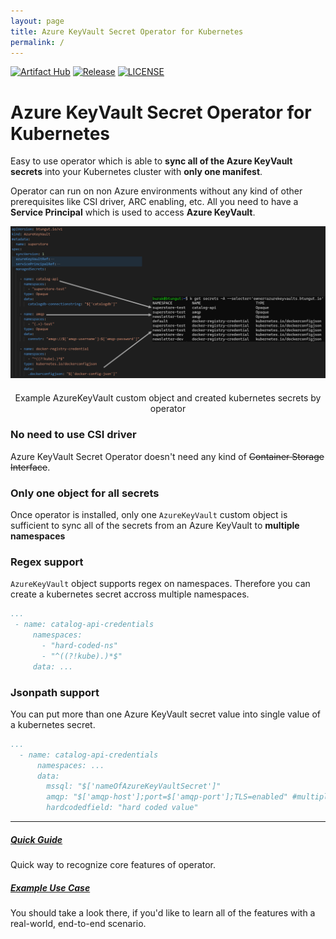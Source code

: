 ```yaml
---
layout: page
title: Azure KeyVault Secret Operator for Kubernetes
permalink: /
---
```


[![Artifact Hub](https://img.shields.io/endpoint?url=https://artifacthub.io/badge/repository/azure-keyvault-secret-operator)](https://artifacthub.io/packages/helm/btungut/kubernetes-azure-keyvault-secret-operator)
[![Release](https://img.shields.io/github/v/release/btungut/azure-keyvault-secret-operator?include_prereleases&style=plastic)](https://github.com/btungut/azure-keyvault-secret-operator/releases)
[![LICENSE](https://img.shields.io/github/license/btungut/azure-keyvault-secret-operator?style=plastic)](https://github.com/btungut/azure-keyvault-secret-operator/blob/master/LICENSE)

# Azure KeyVault Secret Operator for Kubernetes

Easy to use operator which is able to **sync all of the Azure KeyVault secrets** into your Kubernetes cluster with **only one manifest**. 

Operator can run on non Azure environments without any kind of other prerequisites like CSI driver, ARC enabling, etc.
All you need to have a **Service Principal** which is used to access **Azure KeyVault**.

<div style="text-align:center;">
<img style="width: 1368px;" src="assets/img/home/AzureKeyVault-object.png" alt="AzureKeyVault object and created secrets" />
<p style="text-align:center; margin-top:20px;">Example AzureKeyVault custom object and created kubernetes secrets by operator</p>
</div>

### No need to use CSI driver
Azure KeyVault Secret Operator doesn't need any kind of ~~Container Storage Interface~~.

### Only one object for all secrets
Once operator is installed, only one `AzureKeyVault` custom object is sufficient to sync all of the secrets from an Azure KeyVault to **multiple namespaces**

### Regex support
 `AzureKeyVault` object supports regex on namespaces. Therefore you can create a kubernetes secret accross multiple namespaces.

 ```yaml
...
  - name: catalog-api-credentials
      namespaces:
        - "hard-coded-ns"
        - "^((?!kube).)*$"
      data: ...
```

### Jsonpath support
You can put more than one Azure KeyVault secret value into single value of a kubernetes secret.

```yaml
...
  - name: catalog-api-credentials
      namespaces: ...
      data:
        mssql: "$['nameOfAzureKeyVaultSecret']"
        amqp: "$['amqp-host'];port=$['amqp-port'];TLS=enabled" #multiple KeyVault secret into one field
        hardcodedfield: "hard coded value"
```


<div class="section-index">
    <hr class="panel-line">
    <div class="entry">
      <h5><a href="quick-guide">Quick Guide</a></h5>
      <p>Quick way to recognize core features of operator.</p>
    </div>
    <div class="entry">
      <h5><a href="example-use-case">Example Use Case</a></h5>
      <p>You should take a look there, if you'd like to learn all of the features with a real-world, end-to-end scenario.</p>
    </div>
    
</div>